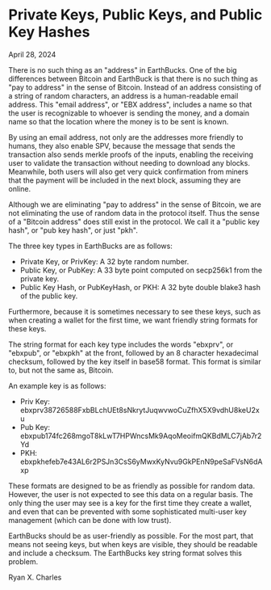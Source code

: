 # Private Keys, Public Keys, and Public Key Hashes

April 28, 2024

There is no such thing as an "address" in EarthBucks. One of the big differences
between Bitcoin and EarthBuck is that there is no such thing as "pay to address"
in the sense of Bitcoin. Instead of an address consisting of a string of random
characters, an address is a human-readable email address. This "email address",
or "EBX address", includes a name so that the user is recognizable to whoever is
sending the money, and a domain name so that the location where the money is to
be sent is known.

By using an email address, not only are the addresses more friendly to humans,
they also enable SPV, because the message that sends the transaction also sends
merkle proofs of the inputs, enabling the receiving user to validate the
transaction without needing to download any blocks. Meanwhile, both users will
also get very quick confirmation from miners that the payment will be included
in the next block, assuming they are online.

Although we are eliminating "pay to address" in the sense of Bitcoin, we are not
eliminating the use of random data in the protocol itself. Thus the sense of a
"Bitcoin address" does still exist in the protocol. We call it a "public key
hash", or "pub key hash", or just "pkh".

The three key types in EarthBucks are as follows:

- Private Key, or PrivKey: A 32 byte random number.
- Public Key, or PubKey: A 33 byte point computed on secp256k1 from the private
  key.
- Public Key Hash, or PubKeyHash, or PKH: A 32 byte double blake3 hash of the
  public key.

Furthermore, because it is sometimes necessary to see these keys, such as when
creating a wallet for the first time, we want friendly string formats for these
keys.

The string format for each key type includes the words "ebxprv", or "ebxpub", or
"ebxpkh" at the front, followed by an 8 character hexadecimal checksum, followed
by the key itself in base58 format. This format is similar to, but not the same
as, Bitcoin.

An example key is as follows:

- Priv Key: ebxprv38726588FxbBLchUEt8sNkrytJuqwvwoCuZfhX5X9vdhU8keU2xu
- Pub Key: ebxpub174fc268mgoT8kLwT7HPWncsMk9AqoMeoifmQKBdMLC7jAb7r2Yd
- PKH: ebxpkhefeb7e43AL6r2PSJn3CsS6yMwxKyNvu9GkPEnN9peSaFVsN6dAxp

These formats are designed to be as friendly as possible for random data.
However, the user is not expected to see this data on a regular basis. The only
thing the user may see is a key for the first time they create a wallet, and
even that can be prevented with some sophisticated multi-user key management
(which can be done with low trust).

EarthBucks should be as user-friendly as possible. For the most part, that means
not seeing keys, but when keys are visible, they should be readable and include
a checksum. The EarthBucks key string format solves this problem.

Ryan X. Charles